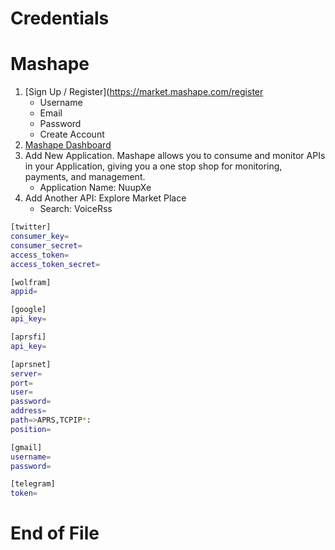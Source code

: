 # Credentials

# Mashape

1. [Sign Up / Register](https://market.mashape.com/register
   - Username
   - Email
   - Password
   - Create Account
3. [Mashape Dashboard](https://market.mashape.com/dashboard)
4. Add New Application. Mashape allows you to consume and monitor APIs in your Application, giving you a one stop shop for monitoring, payments, and management.
   -  Application Name: NuupXe
5. Add Another API: Explore Market Place
   -  Search: VoiceRss

```sh
[twitter]
consumer_key=
consumer_secret=
access_token=
access_token_secret=

[wolfram]
appid=

[google]
api_key=

[aprsfi]
api_key=

[aprsnet]
server=
port=
user=
password=
address=
path=>APRS,TCPIP*:
position=

[gmail]
username=
password=

[telegram]
token=
```

# End of File